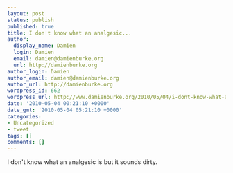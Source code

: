 ```yaml
---
layout: post
status: publish
published: true
title: I don't know what an analgesic...
author:
  display_name: Damien
  login: Damien
  email: damien@damienburke.org
  url: http://damienburke.org
author_login: Damien
author_email: damien@damienburke.org
author_url: http://damienburke.org
wordpress_id: 662
wordpress_url: http://www.damienburke.org/2010/05/04/i-dont-know-what-an-analgesic/
date: '2010-05-04 00:21:10 +0000'
date_gmt: '2010-05-04 05:21:10 +0000'
categories:
- Uncategorized
- tweet
tags: []
comments: []
---
```

<p>I don't know what an analgesic is but it sounds dirty.</p>

